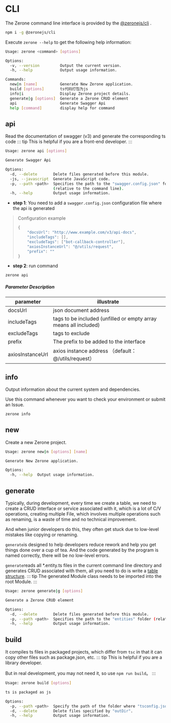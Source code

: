 # CLI

<!-- <NpmBadge package="@zeronejs/cli" /> -->

The Zerone command line interface is provided by the [@zeronejs/cli](https://www.npmjs.com/package/@zeronejs/cli) .

```bash
npm i -g @zeronejs/cli
```

Execute `zerone --help` to get the following help information:

```bash
Usage: zerone <command> [options]

Options:
  -v, --version         Output the current version.
  -h, --help            Output usage information.

Commands:
  new|n [name]          Generate New Zerone application.
  build [options]       ts代码打包为js
  info|i                Display Zerone project details.
  generate|g [options]  Generate a Zerone CRUD element
  api                   Generate Swagger Api
  help [command]        display help for command
```
## api

Read the documentation of swagger (v3) and generate the corresponding ts code
::: tip
This is helpful if you are a front-end developer.
:::

```bash
Usage: zerone api [options]

Generate Swagger Api

Options:
  -d, --delete       Delete files generated before this module.
  -js, --javascript  Generate JavaScript code.
  -p, --path <path>  Specifies the path to the "swagger.config.json" folder
                     (relative to the command line).
  -h, --help         Output usage information.
```

- **step 1**: You need to add a `swagger.config.json` configuration file where the api is generated
> Configuration example
> ```ts
> {
>     "docsUrl": "http://www.example.com/v3/api-docs",
>     "includeTags": [],
>     "excludeTags": ["bot-callback-controller"],
>     "axiosInstanceUrl": "@/utils/request",
>     "prefix": ""
> }
> ```
- **step 2**: run command

```bash
zerone api
```
##### Parameter Description

| parameter        | illustrate                                                       |
| ---------------- | ---------------------------------------------------------------- |
| docsUrl          | json document address                                            |
| includeTags      | tags to be included (unfilled or empty array means all included) |
| excludeTags      | tags to exclude                                                  |
| prefix           | The prefix to be added to the interface                          |
| axiosInstanceUrl | axios instance address （default：@/utils/request）              |

## info

Output information about the current system and dependencies.

Use this command whenever you want to check your environment or submit an Issue.

```bash
zerone info
```


## new

Create a new Zerone project.

```bash
Usage: zerone new|n [options] [name]

Generate New Zerone application.

Options:
  -h, --help  Output usage information.
```

## generate

Typically, during development, every time we create a table, we need to create a CRUD interface or service associated with it, which is a lot of C/V operations, creating multiple
File, which involves multiple operations such as renaming, is a waste of time and no technical improvement.

And when junior developers do this, they often get stuck due to low-level mistakes like copying or renaming.

`generate`is designed to help developers reduce rework and help you get things done over a cup of tea. And the code generated by the program is named correctly, there will be no low-level errors.

<!-- ::: tip
您仅需写一个表结构，执行一行命令，即可生成 CRUD
::: -->

`generate`reads all \*.entity.ts files in the current command line directory and generates CRUD associated with them, all you need to do is write a [table structure](https://typeorm.io/#/entities).
::: tip
The generated Module class needs to be imported into the root Module.
:::

```bash
Usage: zerone generate|g [options]

Generate a Zerone CRUD element

Options:
  -d, --delete       Delete files generated before this module.
  -p, --path <path>  Specifies the path to the "entities" folder (relative to the command line).
  -h, --help         Output usage information.
```

## build

It compiles ts files in packaged projects, which differ from `tsc` in that it can copy other files such as package.json, etc.
::: tip
This is helpful if you are a library developer.

But in real development, you may not need it, so use `npm run build`。
:::

```bash
Usage: zerone build [options]

ts is packaged as js

Options:
  -p, --path <path>  Specify the path of the folder where "tsconfig.json" is located.
  -d, --delete       Delete files specified by "outDir".
  -h, --help         Output usage information.
```


